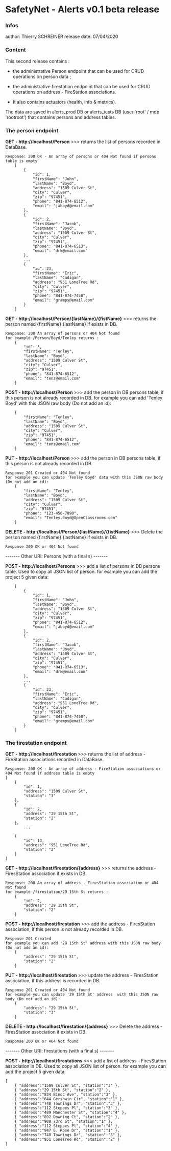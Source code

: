 # SafetyNet - Alerts v0.1 beta release

### Infos
author: 		Thierry SCHREINER
release date:	07/04/2020

### Content
This second release contains : 

- the administrative Person endpoint that can be used for CRUD operations on person data ;

- the administrative firestation endpoint that can be used for CRUD operations on address - FireStation associations.

- It also contains actuators (health, info & metrics).

The data are saved in alerts_prod DB or alerts_tests DB (user 'root' / mdp 'rootroot') that contains persons and address tables. 

### The person endpoint
**GET - http://localhost/Person**   >>> returns the list of persons recorded in DataBase.
	
	Response: 200 OK - An array of persons or 404 Not found if persons table is empty
		[
		    {
		        "id": 1,
		        "firstName": "John",
		        "lastName": "Boyd",
		        "address": "1509 Culver St",
		        "city": "Culver",
		        "zip": "97451",
		        "phone": "841-874-6512",
		        "email": "jaboyd@email.com"
		    },
		    {
		        "id": 2,
		        "firstName": "Jacob",
		        "lastName": "Boyd",
		        "address": "1509 Culver St",
		        "city": "Culver",
		        "zip": "97451",
		        "phone": "841-874-6513",
		        "email": "drk@email.com"
		    },
		    ...
		    {
		        "id": 23,
		        "firstName": "Eric",
		        "lastName": "Cadigan",
		        "address": "951 LoneTree Rd",
		        "city": "Culver",
		        "zip": "97451",
		        "phone": "841-874-7458",
		        "email": "gramps@email.com"
		    }
		]
		
**GET - http://localhost/Person/{lastName}/{fistName}**   >>> returns the person named {firstName} {lastName} if exists in DB.

	Response: 200 An array of persons or 404 Not found
	for example /Person/Boyd/Tenley returns :
		{
		    "id": 3,
		    "firstName": "Tenley",
		    "lastName": "Boyd",
		    "address": "1509 Culver St",
		    "city": "Culver",
		    "zip": "97451",
		    "phone": "841-874-6512",
		    "email": "tenz@email.com"
		}
  
**POST - http://localhost/Person**   >>> add the person in DB persons table, if this person is not already recorded in DB.
  for example you can add 'Tenley Boyd' with this JSON raw body (Do not add an id):
  
		{
		    "firstName": "Tenley",
		    "lastName": "Boyd",
		    "address": "1509 Culver St",
		    "city": "Culver",
		    "zip": "97451",
		    "phone": "841-874-6512",
		    "email": "tenz@email.com"
		}

**PUT - http://localhost/Person**   >>> add the person in DB persons table, if this person is not already recorded in DB.

	Response 201 Created or 404 Not found
	for example you can update 'Tenley Boyd' data with this JSON raw body (Do not add an id):
		{
		    "firstName": "Tenley",
		    "lastName": "Boyd",
		    "address": "1509 Culver St",
		    "city": "Culver",
		    "zip": "97451",
		    "phone": "123-456-7890",
		    "email": "Tenley.Boyd@OpenClassrooms.com"
		}
		
**DELETE - http://localhost/Person/{lastName}/{fistName}**   >>> Delete the person named {firstName} {lastName} if exists in DB.

	Response 200 OK or 404 Not found
	
	
-------   Other URI: Persons (with a final s)   -------

**POST - http://localhost/Persons**   >>> add a list of persons in DB persons table. Used to copy all JSON list of person.
  for example you can add the project 5 given data:
  
		[
		    {
		        "id": 1,
		        "firstName": "John",
		        "lastName": "Boyd",
		        "address": "1509 Culver St",
		        "city": "Culver",
		        "zip": "97451",
		        "phone": "841-874-6512",
		        "email": "jaboyd@email.com"
		    },
		    {
		        "id": 2,
		        "firstName": "Jacob",
		        "lastName": "Boyd",
		        "address": "1509 Culver St",
		        "city": "Culver",
		        "zip": "97451",
		        "phone": "841-874-6513",
		        "email": "drk@email.com"
		    },
		    ...
		    {
		        "id": 23,
		        "firstName": "Eric",
		        "lastName": "Cadigan",
		        "address": "951 LoneTree Rd",
		        "city": "Culver",
		        "zip": "97451",
		        "phone": "841-874-7458",
		        "email": "gramps@email.com"
		    }
		]
  
  
### The firestation endpoint
  
**GET - http://localhost/firestation**   >>> returns the list of address - FireStation associations recorded in DataBase.

	Response: 200 OK - An array of address - FireStation associations or 404 Not found if address table is empty
	[
	    {
	        "id": 1,
	        "address": "1509 Culver St",
	        "station": "3"
	    },
	    {
	        "id": 2,
	        "address": "29 15th St",
	        "station": "2"
	    },
			...
			
	    {
	        "id": 13,
	        "address": "951 LoneTree Rd",
	        "station": "2"
	    }
	]

**GET - http://localhost/firestation/{address}**   >>> returns the address - FiresStation association if exists in DB.

	Response: 200 An array of address - FiresStation association or 404 Not found
	for example /firestation/29 15th St returns :
	    {
	        "id": 2,
	        "address": "29 15th St",
	        "station": "2"
	    }  

  
**POST - http://localhost/firestation**   >>> add the address - FiresStation association, if this person is not already recorded in DB.
  
  
	Response 201 Created
	for example you can add '29 15th St' address with this JSON raw body (Do not add an id):
	    {
	        "address": "29 15th St",
	        "station": "2"
	    }
	      

**PUT - http://localhost/firestation**   >>> update the address - FiresStation association, if this address is recorded in DB.

	Response 201 Created or 404 Not found
	for example you can update '29 15th St' address  with this JSON raw body (Do not add an id):
		{
	        "address": "29 15th St",
	        "station": "3"
	    }
		
		
**DELETE - http://localhost/firestation/{address}**   >>> Delete the address - FiresStation association if exists in DB.

	Response 200 OK or 404 Not found
	
	
-------   Other URI: firestations (with a final s)   -------

**POST - http://localhost/firestations**   >>> add a list of address - FiresStation association in DB. Used to copy all JSON list of person. for example you can add the project 5 given data:  
	
	[
		{ "address":"1509 Culver St", "station":"3" },
	    { "address":"29 15th St", "station":"2" },
	    { "address":"834 Binoc Ave", "station":"3" },
	    { "address":"644 Gershwin Cir", "station":"1" },
	    { "address":"748 Townings Dr", "station":"3" },
	    { "address":"112 Steppes Pl", "station":"3" },
	    { "address":"489 Manchester St", "station":"4" },
	    { "address":"892 Downing Ct", "station":"2" },
	    { "address":"908 73rd St", "station":"1" },
	    { "address":"112 Steppes Pl", "station":"4" },
	    { "address":"947 E. Rose Dr", "station":"1" },
	    { "address":"748 Townings Dr", "station":"3" },
	    { "address":"951 LoneTree Rd", "station":"2" }
	]
  
